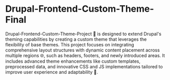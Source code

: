 # Drupal-Frontend-Custom-Theme-Final
Drupal-Frontend-Custom-Theme-Project 🎨 is designed to extend Drupal's theming capabilities by creating a custom theme that leverages the flexibility of base themes. This project focuses on integrating comprehensive layout structures with dynamic content placement across multiple regions 🌐, such as headers, footers, and newly introduced areas. It includes advanced theme enhancements like custom templates, preprocessed data, and innovative CSS and JS implementations tailored to improve user experience and adaptability 🚀.

